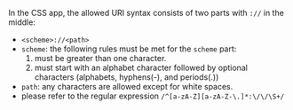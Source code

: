 In the CSS app, the allowed URI syntax consists of two parts with `://` in the middle:
- `<scheme>://<path>`
- `scheme`: the following rules must be met for the `scheme` part:
    1. must be greater than one character.
    2. must start with an alphabet character followed by optional characters (alphabets, hyphens(-), and periods(.))
- `path`: any characters are allowed except for white spaces.
- please refer to the regular expression `/^[a-zA-Z][a-zA-Z-\.]*:\/\/\S+/`